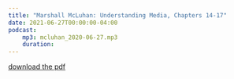 ```yaml
---
title: "Marshall McLuhan: Understanding Media, Chapters 14-17"
date: 2021-06-27T00:00:00-04:00
podcast:
    mp3: mcluhan_2020-06-27.mp3
    duration:
---
```

[download the pdf](https://cuckpodcasts.blob.core.windows.net/pdfs/mcluhan_understanding_media.pdf)
